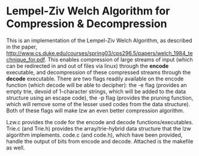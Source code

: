 Lempel-Ziv Welch Algorithm for Compression & Decompression
===

This is an implementation of the Lempel-Ziv Welch Algorithm, as described in the paper, http://www.cs.duke.edu/courses/spring03/cps296.5/papers/welch_1984_technique_for.pdf. This enables compression of large streams of input (which can be redirected in and out of files via linux) through the **encode** executable, and decompression of these compressed streams through the **decode** executable. There are two flags readily available on the encode function (which decode will be able to decipher): the -e flag (provides an empty trie, devoid of 1-character strings, which will be added to the data structure using an escape code), the -p flag (provides the pruning function, which will remove some of the lesser used codes from the data structure). Both of these flags will make lzw an even better compression algorithm.

Lzw.c provides the code for the encode and decode functions/executables. Trie.c (and Trie.h) provides the array/trie-hybrid data structure that the lzw algorithm implements. code.c (and code.h), which have been provided, handle the output of bits from encode and decode. Attached is the makefile as well.
